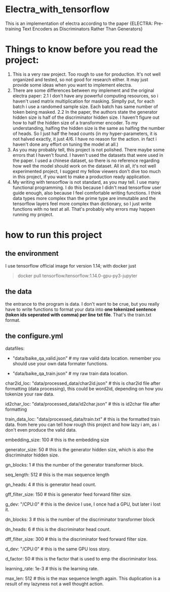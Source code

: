 # Electra_with_tensorflow
This is an implementation of electra according to the paper {ELECTRA: Pre-training Text Encoders as Discriminators Rather Than Generators}

# Things to know before you read the project:
1. This is a very raw project. Too rough to use for production. It's not well organized and tested, so not good for research either. It may just provide some ideas when you want to implement electra.
2. There are some differences between my implement and the original electra paper:
2.1 I don't have any powerful computing resources, so i haven't used matrix multiplication for masking. Simplly put, for each batch i use a randomed sample size. Each batch has same number of token being masked.
2.2 In the paper, the authors state the generator hidden size is half of the discriminator hidden size. I haven't figure out how to half the hidden size of a transformer encoder. To my understanding, halfing the hidden size is the same as halfing the number of heads. So I just half the head counts (in my hyper-parameters, it is not halved exactly, it just 4/6. I have no reason for the action. in fact i haven't done any effort on tuning the model at all.)
3. As you may probably tell, this project is not polished. There maybe some errors that I haven't found. I haven't used the datasets that were used in the paper. I used a chinese dataset, so there is no reference regarding how well the model should work on the dataset. All in all, it's not well experimented project, I suggest my fellow viewers don't dive too much in this project, if you want to make a production ready application.
4. My writing with tensorflow is not standard, as you may tell. I use many functional programming. I do this because I didn't read tensorflow user guide enough, also because I feel comfortable writing functions. I think data types more complex than the prime type are immutable and the tensorflow layers feel more complex than dictionary, so I just write functions with no test at all. That's probably why errors may happen running my project.

# how to run this project
## the environment 
I use tensorflow official image for version 1.14; with docker just 
> docker pull tensorflow/tensorflow:1.14.0-gpu-py3-jupyter

## the data
the entrance to the program is data. I don't want to be crue, but you really have to write functions to format your data into **one tokenized sentence (token ids seperated with comma) per line txt file**. That's the train.txt format.

## the configure.yml
datafiles: 

 - "data/baike_qa_valid.json" # my raw valid data location. remember you should use your own data formater functions. 

- "data/baike_qa_train.json" # my raw train data location.

char2id_loc: "data/processed_data/char2id.json" # this is char2id file after formatting (data processing), this could be word2id, depending on how you tokenize your raw data.

id2char_loc: "data/processed_data/id2char.json" # this is id2char file after formatting

train_data_loc: "data/processed_data/train.txt" # this is the formatted train data. from here you can tell how rough this project and how lazy i am, as i don't even produce the valid data.

embedding_size: 100 # this is the embedding size

generator_size: 50 # this is the generator hidden size, which is also the discriminator hidden size.

gn_blocks: 1 # this the number of the generator transformer block.

seq_length: 512 # this is the max sequence length

gn_heads: 4 # this is generator head count.

gff_filter_size: 150 # this is generator feed forward filter size.

g_dev: "/CPU:0" # this is the device I use, I once had a GPU, but later i lost it.

dn_blocks: 3 # this is the number of the discriminator transformer block

dn_heads: 6 # this is the discriminator head count.

dff_filter_size: 300 # this is the discriminator feed forward filter size.

d_dev: "/CPU:0" # this is the same GPU loss story.

d_factor: 50 # this is the factor that is used to emp the discriminator loss.

learning_rate: 1e-3 # this is the learning rate.

max_len: 512 # this is the max sequence length again. This duplication is a result of my lazyness not a well thought action.
